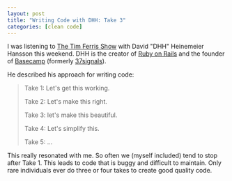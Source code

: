 ```yaml
---
layout: post
title: "Writing Code with DHH: Take 3"
categories: [clean code]
---
```


I was listening to [The Tim Ferris Show](http://fourhourworkweek.com/2016/10/27/david-heinemeier-hansson) with David "DHH" Heinemeier Hansson this weekend. DHH is the creator of [Ruby on Rails](http://rubyonrails.org) and the founder of [Basecamp](https://basecamp.com) (formerly [37signals](http://fourhourworkweek.com/2010/03/08/why-grow-and-other-wisdom-from-37signals)).

He described his approach for writing code:

> Take 1: Let's get this working. 
>
> Take 2: Let's make this right. 
>
> Take 3: let's make this beautiful.
>
> Take 4: Let's simplify this.
>
> Take 5: ...

This really resonated with me. So often we (myself included) tend to stop after Take 1. This leads to code that is buggy and difficult to maintain. Only rare individuals ever do three or four takes to create good quality code.

 
